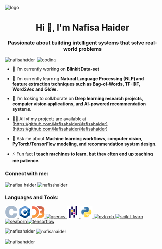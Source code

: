 ![logo](https://github.com/Nafisahaider/Nafisahaider/blob/main/Blue%20and%20Green%20Spring%20Illustration%20Thank%20You%20for%20Watching%20Video.gif)
<h1 align="center">Hi 👋, I'm Nafisa Haider</h1>
<h3 align="center">Passionate about building intelligent systems that solve real-world problems</h3>

<img align="right" alt="coding" width="400" src="https://user-images.githubusercontent.com/125878564/258871853-20e24ac8-354d-4ec0-8f25-ef158aec9420.gif">

<p align="left"> <img src="https://komarev.com/ghpvc/?username=nafisahaider&label=Profile%20views&color=0e75b6&style=flat" alt="nafisahaider" /> </p>

- 🔭 I’m currently working on **Blinkit Data-set**

- 🌱 I’m currently learning **Natural Language Processing (NLP) and feature extraction techniques such as Bag-of-Words, TF-IDF, Word2Vec and GloVe.**

- 👯 I’m looking to collaborate on **Deep learning research projects, computer vision applications, and AI-powered recommendation systems.**

- 👨‍💻 All of my projects are available at [https://github.com/Nafisahaider/Nafisahaider](https://github.com/Nafisahaider/Nafisahaider)

- 💬 Ask me about **Machine learning workflows, computer vision, PyTorch/TensorFlow modeling, and recommendation system design.**

- ⚡ Fun fact **I teach machines to learn, but they often end up teaching me patience.**

<h3 align="left">Connect with me:</h3>
<p align="left">
<a href="https://linkedin.com/in/nafisa haider" target="blank"><img align="center" src="https://raw.githubusercontent.com/rahuldkjain/github-profile-readme-generator/master/src/images/icons/Social/linked-in-alt.svg" alt="nafisa haider" height="30" width="40" /></a>
<a href="https://kaggle.com/nafisahaider" target="blank"><img align="center" src="https://raw.githubusercontent.com/rahuldkjain/github-profile-readme-generator/master/src/images/icons/Social/kaggle.svg" alt="nafisahaider" height="30" width="40" /></a>
</p>

<h3 align="left">Languages and Tools:</h3>
<p align="left"> <a href="https://www.cprogramming.com/" target="_blank" rel="noreferrer"> <img src="https://raw.githubusercontent.com/devicons/devicon/master/icons/c/c-original.svg" alt="c" width="40" height="40"/> </a> <a href="https://www.w3schools.com/cpp/" target="_blank" rel="noreferrer"> <img src="https://raw.githubusercontent.com/devicons/devicon/master/icons/cplusplus/cplusplus-original.svg" alt="cplusplus" width="40" height="40"/> </a> <a href="https://d3js.org/" target="_blank" rel="noreferrer"> <img src="https://raw.githubusercontent.com/devicons/devicon/master/icons/d3js/d3js-original.svg" alt="d3js" width="40" height="40"/> </a> <a href="https://opencv.org/" target="_blank" rel="noreferrer"> <img src="https://www.vectorlogo.zone/logos/opencv/opencv-icon.svg" alt="opencv" width="40" height="40"/> </a> <a href="https://pandas.pydata.org/" target="_blank" rel="noreferrer"> <img src="https://raw.githubusercontent.com/devicons/devicon/2ae2a900d2f041da66e950e4d48052658d850630/icons/pandas/pandas-original.svg" alt="pandas" width="40" height="40"/> </a> <a href="https://www.python.org" target="_blank" rel="noreferrer"> <img src="https://raw.githubusercontent.com/devicons/devicon/master/icons/python/python-original.svg" alt="python" width="40" height="40"/> </a> <a href="https://pytorch.org/" target="_blank" rel="noreferrer"> <img src="https://www.vectorlogo.zone/logos/pytorch/pytorch-icon.svg" alt="pytorch" width="40" height="40"/> </a> <a href="https://scikit-learn.org/" target="_blank" rel="noreferrer"> <img src="https://upload.wikimedia.org/wikipedia/commons/0/05/Scikit_learn_logo_small.svg" alt="scikit_learn" width="40" height="40"/> </a> <a href="https://seaborn.pydata.org/" target="_blank" rel="noreferrer"> <img src="https://seaborn.pydata.org/_images/logo-mark-lightbg.svg" alt="seaborn" width="40" height="40"/> </a> <a href="https://www.tensorflow.org" target="_blank" rel="noreferrer"> <img src="https://www.vectorlogo.zone/logos/tensorflow/tensorflow-icon.svg" alt="tensorflow" width="40" height="40"/> </a> </p>

<p><img align="left" src="https://github-readme-stats.vercel.app/api/top-langs?username=nafisahaider&show_icons=true&locale=en&layout=compact" alt="nafisahaider" /></p>

<p>&nbsp;<img align="center" src="https://github-readme-stats.vercel.app/api?username=nafisahaider&show_icons=true&locale=en" alt="nafisahaider" /></p>

<p><img align="center" src="https://github-readme-streak-stats.herokuapp.com/?user=nafisahaider&" alt="nafisahaider" /></p>


